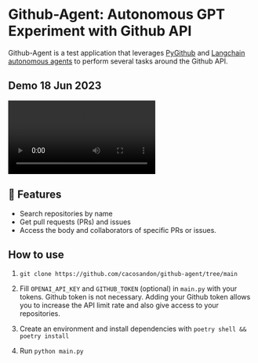 # Github-Agent: Autonomous GPT Experiment with Github API

Github-Agent is a test application that leverages [PyGithub](https://github.com/PyGithub/PyGithub) and [Langchain autonomous agents](https://docs.langchain.com/docs/components/agents/) to perform several tasks around the Github API.

## Demo 18 Jun 2023
<video src="docs/demo.mov" alt="Demo video"></video>

## 🧪 Features
- Search repositories by name
- Get pull requests (PRs) and issues
- Access the body and collaborators of specific PRs or issues.

## How to use
1. `git clone https://github.com/cacosandon/github-agent/tree/main`

2. Fill `OPENAI_API_KEY` and `GITHUB_TOKEN` (optional) in `main.py` with your tokens. Github token is not necessary. Adding your Github token allows you to increase the API limit rate and also give access to your repositories.

3. Create an environment and install dependencies with `poetry shell && poetry install`

4. Run `python main.py`